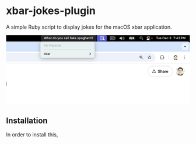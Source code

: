 # xbar-jokes-plugin

A simple Ruby script to display jokes for the macOS xbar application.

![Screenshot of the plugin](xbar-jokes-plugin.png)

## Installation

In order to install this,
